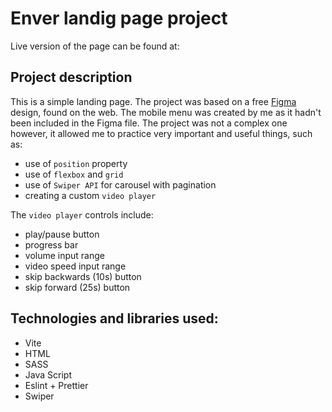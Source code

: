 # Enver landig page project 

Live version of the page can be found at: 

## Project description

This is a simple landing page. The project was based on a free [Figma]([url](https://www.figma.com/file/oR1doKaZ8Lg5R69beeDjpQ/Digital-Agency-Website---Freebie-(Community)?node-id=2%3A472&mode=dev)https://www.figma.com/file/oR1doKaZ8Lg5R69beeDjpQ/Digital-Agency-Website---Freebie-(Community)?node-id=2%3A472&mode=dev)
design, found on the web. The mobile menu was created by me as it hadn't been included in the Figma file. The project was not a complex one however, it allowed me to practice very important and useful things, such as: 
* use of `position` property
* use of `flexbox` and `grid`
* use of `Swiper API` for carousel with pagination
* creating a custom `video player`

The `video player` controls include: 
* play/pause button
* progress bar
* volume input range
* video speed input range
* skip backwards (10s) button
* skip forward (25s) button

## Technologies and libraries used: 

* Vite
* HTML
* SASS
* Java Script
* Eslint + Prettier
* Swiper 


